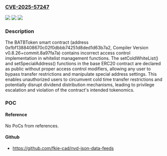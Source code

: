 ### [CVE-2025-57247](https://cve.mitre.org/cgi-bin/cvename.cgi?name=CVE-2025-57247)
![](https://img.shields.io/static/v1?label=Product&message=n%2Fa&color=blue)
![](https://img.shields.io/static/v1?label=Version&message=n%2Fa%20&color=brightgreen)
![](https://img.shields.io/static/v1?label=Vulnerability&message=n%2Fa&color=brightgreen)

### Description

The BATBToken smart contract (address 0xfbf1388408670c02f0dbbb74251d8ded1d63b7a2, Compiler Version v0.8.26+commit.8a97fa7a) contains incorrect access control implementation in whitelist management functions. The setColdWhiteList() and setSpecialAddress() functions in the base ERC20 contract are declared as public without proper access control modifiers, allowing any user to bypass transfer restrictions and manipulate special address settings. This enables unauthorized users to circumvent cold time transfer restrictions and potentially disrupt dividend distribution mechanisms, leading to privilege escalation and violation of the contract's intended tokenomics.

### POC

#### Reference
No PoCs from references.

#### Github
- https://github.com/fkie-cad/nvd-json-data-feeds

